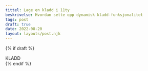 ```yaml
---
tittel: Lage en kladd i 11ty
beskrivelse: Hvordan sette opp dynamisk kladd-funksjonalitet
tags: post
draft: true
date: 2022-08-20
layout: layouts/post.njk
---
```

{% if draft %}
<div class="notification is-warning">KLADD</div>
{% endif %}